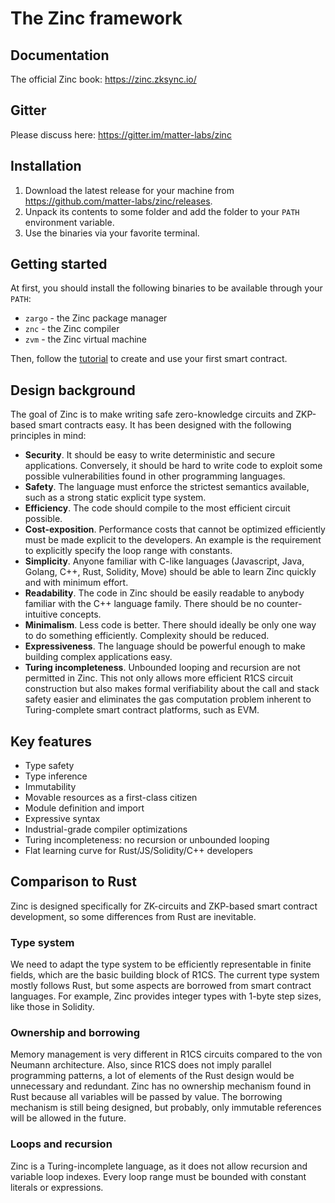 # The Zinc framework

## Documentation

The official Zinc book: https://zinc.zksync.io/

## Gitter

Please discuss here: https://gitter.im/matter-labs/zinc

## Installation

1. Download the latest release for your machine from https://github.com/matter-labs/zinc/releases.
2. Unpack its contents to some folder and add the folder to your `PATH` environment variable.
3. Use the binaries via your favorite terminal.

## Getting started

At first, you should install the following binaries to be available through your `PATH`:
- `zargo` - the Zinc package manager
- `znc` - the Zinc compiler
- `zvm` - the Zinc virtual machine

Then, follow the [tutorial](https://zinc.zksync.io/07-smart-contracts/00-overview.html)
to create and use your first smart contract.

## Design background

The goal of Zinc is to make writing safe zero-knowledge circuits and ZKP-based
smart contracts easy. It has been designed with the following principles in mind:

- **Security**. It should be easy to write deterministic and secure applications.
Conversely, it should be hard to write code to exploit some possible
vulnerabilities found in other programming languages.
- **Safety**. The language must enforce the strictest semantics available,
such as a strong static explicit type system.
- **Efficiency**. The code should compile to the most efficient circuit possible.
- **Cost-exposition**. Performance costs that cannot be optimized efficiently
must be made explicit to the developers. An example is the requirement to
explicitly specify the loop range with constants.
- **Simplicity**. Anyone familiar with C-like languages (Javascript, Java,
Golang, C++, Rust, Solidity, Move) should be able to learn Zinc quickly and
with minimum effort.
- **Readability**. The code in Zinc should be easily readable to anybody
familiar with the C++ language family. There should be no counter-intuitive concepts.
- **Minimalism**. Less code is better. There should ideally be only one way to
do something efficiently. Complexity should be reduced.
- **Expressiveness**. The language should be powerful enough to make building
complex applications easy.
- **Turing incompleteness**. Unbounded looping and recursion are not permitted
in Zinc. This not only allows more efficient R1CS circuit construction but
also makes formal verifiability about the call and stack safety easier and
eliminates the gas computation problem inherent to Turing-complete smart
contract platforms, such as EVM.

## Key features

- Type safety
- Type inference
- Immutability
- Movable resources as a first-class citizen
- Module definition and import
- Expressive syntax
- Industrial-grade compiler optimizations
- Turing incompleteness: no recursion or unbounded looping
- Flat learning curve for Rust/JS/Solidity/C++ developers

## Comparison to Rust

Zinc is designed specifically for ZK-circuits and ZKP-based smart contract
development, so some differences from Rust are inevitable.

### Type system

We need to adapt the type system to be efficiently representable in
finite fields, which are the basic building block of R1CS. The current type
system mostly follows Rust, but some aspects are borrowed from smart contract
languages. For example, Zinc provides integer types with 1-byte step sizes,
like those in Solidity.

### Ownership and borrowing

Memory management is very different in R1CS circuits compared to the
von Neumann architecture. Also, since R1CS does not imply parallel programming
patterns, a lot of elements of the Rust design would be unnecessary and redundant.
Zinc has no ownership mechanism found in Rust because all variables will be
passed by value. The borrowing mechanism is still being designed, but probably,
only immutable references will be allowed in the future.

### Loops and recursion

Zinc is a Turing-incomplete language, as it does not allow recursion and
variable loop indexes. Every loop range must be bounded with constant literals
or expressions.
